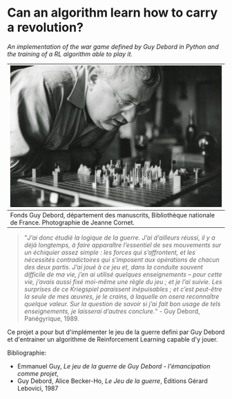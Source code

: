 # Can an algorithm learn how to carry a revolution?
*An implementation of the war game defined by Guy Debord in Python and the training of a RL algorithm able to play it.*


|<img src="img/jdg-debord_seul-jdg004_0.jpg" width="500">|
| --- |
|Fonds Guy Debord, département des manuscrits, Bibliothèque nationale de France. Photographie de Jeanne Cornet.|


>"*J’ai donc étudié la logique de la guerre. J’ai d’ailleurs réussi, il y a déjà longtemps, à faire apparaître l’essentiel de ses mouvements sur un échiquier assez simple : les forces qui s’affrontent, et les nécessités contradictoires qui s’imposent aux opérations de chacun des deux partis. J’ai joué à ce jeu et, dans la conduite souvent difficile de ma vie, j’en ai utilisé quelques enseignements – pour cette vie, j’avais aussi fixé moi-même une règle du jeu ; et je l’ai suivie. Les surprises de ce Kriegspiel paraissent inépuisables ; et c’est peut-être la seule de mes œuvres, je le crains, à laquelle on osera reconnaître quelque valeur. Sur la question de savoir si j’ai fait bon usage de tels enseignements, je laisserai d’autres conclure.*" - Guy Debord, Panégyrique, 1989.




Ce projet a pour but d'implémenter le jeu de la guerre defini par Guy Debord et d'entrainer un algorithme de Reinforcement Learning capable d'y jouer.




Bibliographie: 

- Emmanuel Guy, *Le jeu de la guerre de Guy Debord - l'émancipation comme projet*, 
- Guy Debord, Alice Becker-Ho, *Le Jeu de la guerre*, Éditions Gérard Lebovici, 1987